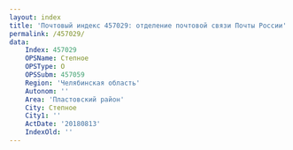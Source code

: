 ```yaml
---
layout: index
title: 'Почтовый индекс 457029: отделение почтовой связи Почты России'
permalink: /457029/
data:
    Index: 457029
    OPSName: Степное
    OPSType: О
    OPSSubm: 457059
    Region: 'Челябинская область'
    Autonom: ''
    Area: 'Пластовский район'
    City: Степное
    City1: ''
    ActDate: '20180813'
    IndexOld: ''
---
```

